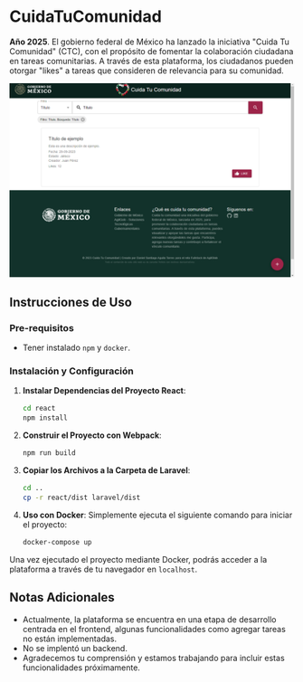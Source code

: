 # CuidaTuComunidad
**Año 2025**. El gobierno federal de México ha lanzado la iniciativa "Cuida Tu Comunidad" (CTC), con el propósito de fomentar la colaboración ciudadana en tareas comunitarias. A través de esta plataforma, los ciudadanos pueden otorgar "likes" a tareas que consideren de relevancia para su comunidad.

<img src="./images/screenshot.PNG" width="700"/>

## Instrucciones de Uso

### Pre-requisitos
- Tener instalado `npm` y `docker`.

### Instalación y Configuración

1. **Instalar Dependencias del Proyecto React**:
   ```bash
   cd react
   npm install
   ```

2. **Construir el Proyecto con Webpack**:
   ```bash
   npm run build
   ```

3. **Copiar los Archivos a la Carpeta de Laravel**:
   ```bash
   cd ..
   cp -r react/dist laravel/dist
   ```

4. **Uso con Docker**:
   Simplemente ejecuta el siguiente comando para iniciar el proyecto:
   ```bash
   docker-compose up
   ```

Una vez ejecutado el proyecto mediante Docker, podrás acceder a la plataforma a través de tu navegador en `localhost`.

## Notas Adicionales
- Actualmente, la plataforma se encuentra en una etapa de desarrollo centrada en el frontend, algunas funcionalidades como agregar tareas no están implementadas.
- No se implentó un backend.
- Agradecemos tu comprensión y estamos trabajando para incluir estas funcionalidades próximamente.
